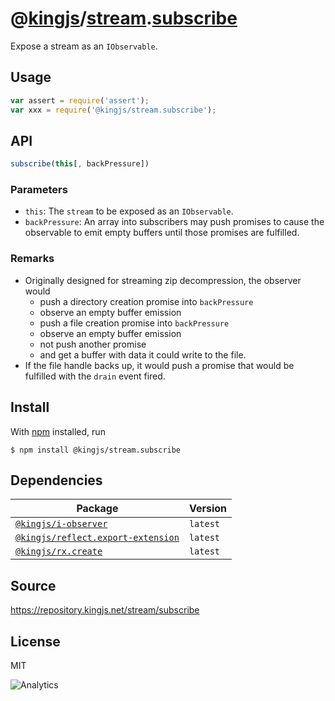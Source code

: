 # @[kingjs][@kingjs]/[stream][ns0].[subscribe][ns1]
Expose a stream as an `IObservable`.
## Usage
```js
var assert = require('assert');
var xxx = require('@kingjs/stream.subscribe');
```

## API
```ts
subscribe(this[, backPressure])
```

### Parameters
- `this`: The `stream` to be exposed as an `IObservable`.
- `backPressure`: An array into subscribers may push promises to cause the observable to emit empty buffers until those promises are fulfilled.

### Remarks
 - Originally designed for streaming zip decompression, the observer would
   - push a directory creation promise into `backPressure`
   - observe an empty buffer emission
   - push a file creation promise into `backPressure`
   - observe an empty buffer emission
   - not push another promise
   - and get a buffer with data it could write to the file.
 - If the file handle backs up, it would push a promise that would  be fulfilled with the `drain` event fired.

## Install
With [npm](https://npmjs.org/) installed, run
```
$ npm install @kingjs/stream.subscribe
```
## Dependencies
|Package|Version|
|---|---|
|[`@kingjs/i-observer`](https://www.npmjs.com/package/@kingjs/i-observer)|`latest`|
|[`@kingjs/reflect.export-extension`](https://www.npmjs.com/package/@kingjs/reflect.export-extension)|`latest`|
|[`@kingjs/rx.create`](https://www.npmjs.com/package/@kingjs/rx.create)|`latest`|
## Source
https://repository.kingjs.net/stream/subscribe
## License
MIT

![Analytics](https://analytics.kingjs.net/stream/subscribe)

[@kingjs]: https://www.npmjs.com/package/kingjs
[ns0]: https://www.npmjs.com/package/@kingjs/stream
[ns1]: https://www.npmjs.com/package/@kingjs/stream.subscribe
